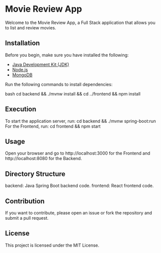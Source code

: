 # Movie Review App

Welcome to the Movie Review App, a Full Stack application that allows you to list and review movies.

## Installation

Before you begin, make sure you have installed the following:

- [Java Development Kit (JDK)](https://www.oracle.com/java/technologies/javase-downloads.html)
- [Node.js](https://nodejs.org/)
- [MongoDB](https://www.mongodb.com/try/download/community)

Run the following commands to install dependencies:

bash
cd backend && ./mvnw install && cd ../frontend && npm install

## Execution
To start the application server, run:
cd backend && ./mvnw spring-boot:run
For the Frontend, run:
cd frontend && npm start

## Usage
Open your browser and go to http://localhost:3000 for the Frontend and http://localhost:8080 for the Backend.

## Directory Structure
backend: Java Spring Boot backend code.
frontend: React frontend code.
## Contribution
If you want to contribute, please open an issue or fork the repository and submit a pull request.

## License
This project is licensed under the MIT License.
